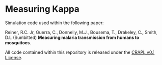 Measuring Kappa
===================

Simulation code used within the following paper:

Reiner, R.C. Jr, Guerra, C., Donnelly, M.J., Bousema, T., Drakeley, C., Smith, D.L (Sumbitted) **Measuring malaria transmission from humans to mosquitoes**.

All code contained within this repository is released under the [CRAPL v0.1 License](http://matt.might.net/articles/crapl/).
